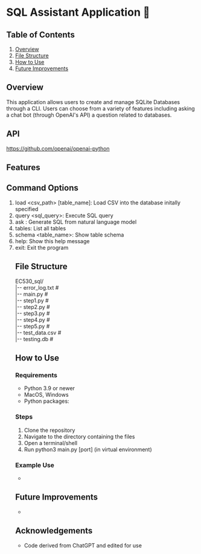 # SQL Assistant Application 🤖

## Table of Contents
 1. [Overview](#overview)
 2. [File Structure](#file-structure)
 3. [How to Use](#how-to-use)
 4. [Future Improvements](#future-improvements)

## Overview
This application allows users to create and manage SQLite Databases through a CLI. Users can choose from a variety of features including asking a chat bot (through OpenAI's API) a question related to databases.

## API
https://github.com/openai/openai-python

## Features


## Command Options
 1. load <csv_path> [table_name]: Load CSV into the database initally specified
 2. query <sql_query>: Execute SQL query
 3. ask <table> <question>: Generate SQL from natural language model
 4. tables: List all tables
 5. schema <table_name>: Show table schema
 6. help: Show this help message
 7. exit: Exit the program

## File Structure
EC530_sql/ \
|-- error_log.txt # \
|-- main.py # \
|-- step1.py # \
|-- step2.py # \
|-- step3.py # \
|-- step4.py # \
|-- step5.py # \
|-- test_data.csv # \
|-- testing.db #

## How to Use
### Requirements
* Python 3.9 or newer
* MacOS, Windows
* Python packages: 

### Steps
 1. Clone the repository
 2. Navigate to the directory containing the files
 3. Open a terminal/shell
 4. Run python3 main.py [port] (in virtual environment)

### Example Use
*
  
## Future Improvements
* 

## Acknowledgements
* Code derived from ChatGPT and edited for use
